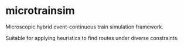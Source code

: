 # microtrainsim

Microscopic hybrid event-continuous train simulation framework.

Suitable for applying heuristics to find routes under diverse constraints.  
